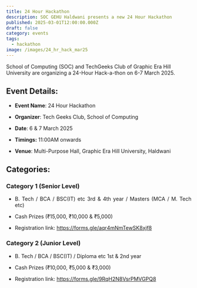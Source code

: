 ```yaml
---
title: 24 Hour Hackathon
description: SOC GEHU Haldwani presents a new 24 Hour Hackathon
published: 2025-03-01T12:00:00.000Z
draft: false
category: events
tags:
  - hackathon
image: /images/24_hr_hack_mar25
---
```

School of Computing (SOC) and TechGeeks Club of Graphic Era Hill University are organizing a 24-Hour Hack-a-thon on 6-7 March 2025.

## **Event Details:**

*   <p style="text-align: justify"><strong>Event Name</strong>: 24 Hour Hackathon</p>
*   <p style="text-align: justify"><strong>Organizer</strong>: Tech Geeks Club, School of Computing</p>
*   <p style="text-align: justify"><strong>Date</strong>: 6 &amp; 7 March 2025</p>
*   <p style="text-align: justify"><strong>Timings:</strong> 11:00AM onwards</p>
*   <p style="text-align: justify"><strong>Venue</strong>: Multi-Purpose Hall, Graphic Era Hill University, Haldwani</p>

## **Categories:**

### **Category 1 (Senior Level)**

*   <p style="text-align: justify">B. Tech / BCA / BSC(IT) etc 3rd &amp; 4th year / Masters (MCA / M. Tech etc)</p>
*   <p style="text-align: justify">Cash Prizes (₹15,000, ₹10,000 &amp; ₹5,000)</p>
*   <p style="text-align: justify">Registration link: <a href="https://forms.gle/aqr4mNmTewSK8xjf8">https://forms.gle/aqr4mNmTewSK8xjf8</a></p>

### **Category 2 (Junior Level)**

*   <p style="text-align: justify">B. Tech / BCA / BSC(IT) / Diploma etc 1st &amp; 2nd year</p>
*   <p style="text-align: justify">Cash Prizes (₹10,000, ₹5,000 &amp; ₹3,000)</p>
*   <p style="text-align: justify">Registration link: <a href="https://forms.gle/9RqH2N8VsrPMVGPQ8">https://forms.gle/9RqH2N8VsrPMVGPQ8</a></p>